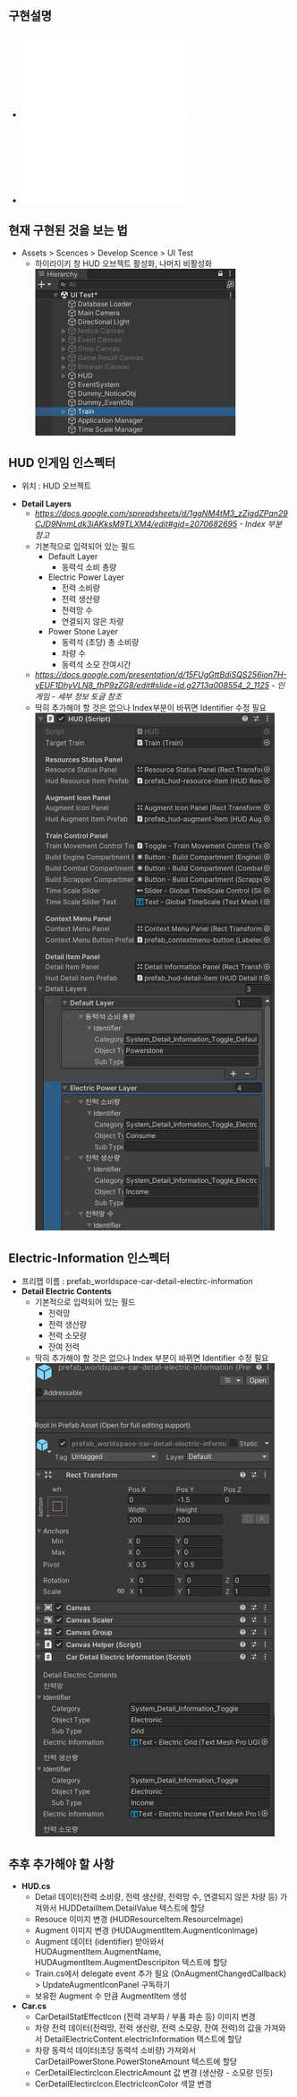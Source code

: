 ## 구현설명
* ![HUD.cs 부분](./implement/HUD.md)
* ![Car.cs 부분](./implement/Car.md)
## 현재 구현된 것을 보는 법
* Assets > Scences > Develop Scence > UI Test
	+ 하이라이키 창 HUD 오브젝트 활성화, 나머지 비활성화
	 ![이미지 참조](./image/HUDObjectImage.png)
## HUD 인게임 인스펙터
+ 위치 : HUD 오브젝트
* **Detail Layers**
	+ *https://docs.google.com/spreadsheets/d/1ggNM4tM3_zZigdZPan29CJD9NnmLdk3iAKksM9TLXM4/edit#gid=2070682695 - Index 부분 참고*
	+ 기본적으로 입력되어 있는 필드
		+ Default Layer
			+ 동력석 소비 총량
		+ Electric Power Layer
			+ 전력 소비량
			+ 전력 생산량
			+ 전력망 수
			+ 연결되지 않은 차량
		+ Power Stone Layer
			+ 동력석 (초당) 총 소비량
			+ 차량 수
			+ 동력석 소모 잔여시간
	+ *https://docs.google.com/presentation/d/15FUgGttBdiSQS256ion7H-yEUF1DhyVLN8_fhP9zZG8/edit#slide=id.g2713a008554_2_1125 - 인 게임 - 세부 정보 토글 참조*
	+ 딱히 추가해야 할 것은 없으나 Index부분이 바뀌면 Identifier 수정 필요
	 ![인스펙터창 참조](./image/DetailLayerImage.png)
## Electric-Information 인스펙터
* 프리팹 이름 : prefab_worldspace-car-detail-electirc-information
* **Detail Electric Contents**
	+ 기본적으로 입력되어 있는 필드
		+ 전력망
		+ 전력 생산량
		+ 전력 소모량
		+ 잔여 전력
	* 딱히 추가해야 할 것은 없으나 Index 부분이 바뀌면 Identifier 수정 필요
	 ![이미지 참조](./image/DetailElectricContent.png)
## 추후 추가해야 할 사항
* **HUD.cs**
	+ Detail 데이터(전력 소비량, 전력 생산량, 전력망 수, 연결되지 않은 차량 등) 가져와서 HUDDetailItem.DetailValue 텍스트에 할당
	+ Resouce 이미지 변경 (HUDResourceItem.ResourceImage)
	+ Augment 이미지 변경 (HUDAugmentItem.AugmentIconImage)
	+ Augment 데이터 (identifier) 받아와서 HUDAugmentItem.AugmentName, HUDAugmentItem.AugmentDescripiton 텍스트에 할당
	+ Train.cs에서 delegate event 추가 필요 (OnAugmentChangedCallback) > UpdateAugmentIconPanel 구독하기
	+ 보유한 Augment 수 만큼 AugmentItem 생성
* **Car.cs**
	+ CarDetailStatEffectIcon (전력 과부화 / 부품 파손 등) 이미지 변경
	+ 차량 전력 데이터(전력망, 전력 생산량, 전력 소모량, 잔여 전력)의 값을 가져와서 DetailElectricContent.electricInformation 텍스트에 할당
	+ 차량 동력석 데이터(초당 동력석 소비량) 가져와서 CarDetailPowerStone.PowerStoneAmount 텍스트에 할당
	+ CerDetailElectircIcon.ElectricAmount 값 변경 (생산량 - 소모량 인듯)
	+ CerDetailElectircIcon.ElectricIconColor 색깔 변경